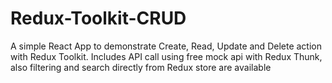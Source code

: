 # Redux-Toolkit-CRUD
A simple React App to demonstrate Create, Read, Update and Delete action with Redux Toolkit. Includes API call using free mock api with Redux Thunk, also filtering and search directly from Redux store are available
